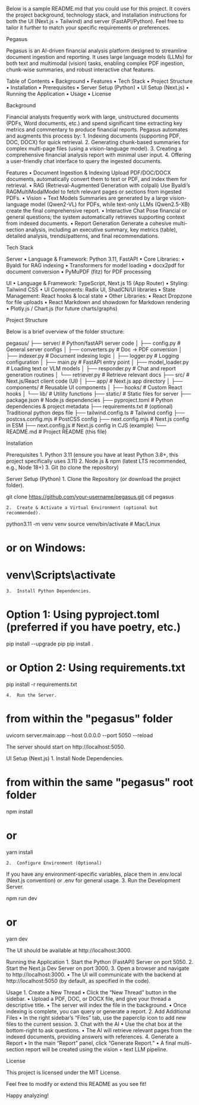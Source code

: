 Below is a sample README.md that you could use for this project. It covers the project background, technology stack, and installation instructions for both the UI (Next.js + Tailwind) and server (FastAPI/Python). Feel free to tailor it further to match your specific requirements or preferences.

Pegasus

Pegasus is an AI-driven financial analysis platform designed to streamline document ingestion and reporting. It uses large language models (LLMs) for both text and multimodal (vision) tasks, enabling complex PDF ingestion, chunk-wise summaries, and robust interactive chat features.

Table of Contents
	•	Background
	•	Features
	•	Tech Stack
	•	Project Structure
	•	Installation
	•	Prerequisites
	•	Server Setup (Python)
	•	UI Setup (Next.js)
	•	Running the Application
	•	Usage
	•	License

Background

Financial analysts frequently work with large, unstructured documents (PDFs, Word documents, etc.) and spend significant time extracting key metrics and commentary to produce financial reports. Pegasus automates and augments this process by:
	1.	Indexing documents (supporting PDF, DOC, DOCX) for quick retrieval.
	2.	Generating chunk-based summaries for complex multi-page files (using a vision-language model).
	3.	Creating a comprehensive financial analysis report with minimal user input.
	4.	Offering a user-friendly chat interface to query the ingested documents.

Features
	•	Document Ingestion & Indexing
Upload PDF/DOC/DOCX documents, automatically convert them to text or PDF, and index them for retrieval.
	•	RAG (Retrieval-Augmented Generation with colpali)
Use Byaldi’s RAGMultiModalModel to fetch relevant pages or sections from ingested PDFs.
	•	Vision + Text Models
Summaries are generated by a large vision-language model (Qwen2-VL) for PDFs, while text-only LLMs (Qwen2.5-XB) create the final comprehensive report.
	•	Interactive Chat
Pose financial or general questions; the system automatically retrieves supporting context from indexed documents.
	•	Report Generation
Generate a cohesive multi-section analysis, including an executive summary, key metrics (table), detailed analysis, trends/patterns, and final recommendations.

Tech Stack

Server
	•	Language & Framework: Python 3.11, FastAPI
	•	Core Libraries:
	•	Byaldi for RAG indexing
	•	Transformers for model loading
	•	docx2pdf for document conversion
	•	PyMuPDF (fitz) for PDF processing

UI
	•	Language & Framework: TypeScript, Next.js 15 (App Router)
	•	Styling: Tailwind CSS
	•	UI Components: Radix UI, ShadCN/UI libraries
	•	State Management: React hooks & local state
	•	Other Libraries:
	•	React Dropzone for file uploads
	•	React Markdown and showdown for Markdown rendering
	•	Plotly.js / Chart.js (for future charts/graphs)

Project Structure

Below is a brief overview of the folder structure:

pegasus/
├── server/                        # Python/fastAPI server code
│   ├── config.py                 # General server configs
│   ├── converters.py             # Doc -> PDF conversion
│   ├── indexer.py                # Document indexing logic
│   ├── logger.py                 # Logging configuration
│   ├── main.py                   # FastAPI entry point
│   ├── model_loader.py           # Loading text or VLM models
│   ├── responder.py              # Chat and report generation routines
│   └── retriever.py              # Retrieve relevant docs
├── src/                          # Next.js/React client code (UI)
│   ├── app/                      # Next.js app directory
│   ├── components/               # Reusable UI components
│   ├── hooks/                    # Custom React hooks
│   └── lib/                      # Utility functions
├── static/                       # Static files for server
├── package.json                  # Node.js dependencies
├── pyproject.toml                # Python dependencies & project metadata
├── requirements.txt              # (optional) Traditional python deps file
├── tailwind.config.ts            # Tailwind config
├── postcss.config.mjs            # PostCSS config
├── next.config.mjs               # Next.js config in ESM
├── next.config.js                # Next.js config in CJS (example)
└── README.md                     # Project README (this file)

Installation

Prerequisites
	1.	Python 3.11 (ensure you have at least Python 3.8+, this project specifically uses 3.11)
	2.	Node.js & npm (latest LTS recommended, e.g., Node 18+)
	3.	Git (to clone the repository)

Server Setup (Python)
	1.	Clone the Repository (or download the project folder).

git clone https://github.com/your-username/pegasus.git
cd pegasus


	2.	Create & Activate a Virtual Environment (optional but recommended).

python3.11 -m venv venv
source venv/bin/activate   # Mac/Linux
# or on Windows:
# venv\Scripts\activate


	3.	Install Python Dependencies.

# Option 1: Using pyproject.toml (preferred if you have poetry, etc.)
pip install --upgrade pip
pip install .

# or Option 2: Using requirements.txt
pip install -r requirements.txt


	4.	Run the Server.

# from within the "pegasus" folder
uvicorn server.main:app --host 0.0.0.0 --port 5050 --reload

The server should start on http://localhost:5050.

UI Setup (Next.js)
	1.	Install Node Dependencies.

# from within the same "pegasus" root folder
npm install
# or
yarn install


	2.	Configure Environment (Optional)
If you have any environment-specific variables, place them in .env.local (Next.js convention) or .env for general usage.
	3.	Run the Development Server.

npm run dev
# or
yarn dev

The UI should be available at http://localhost:3000.

Running the Application
	1.	Start the Python (FastAPI) Server on port 5050.
	2.	Start the Next.js Dev Server on port 3000.
	3.	Open a browser and navigate to http://localhost:3000.
	•	The UI will communicate with the backend at http://localhost:5050 (by default, as specified in the code).

Usage
	1.	Create a New Thread
	•	Click the “New Thread” button in the sidebar.
	•	Upload a PDF, DOC, or DOCX file, and give your thread a descriptive title.
	•	The server will index the file in the background.
	•	Once indexing is complete, you can query or generate a report.
	2.	Add Additional Files
	•	In the right sidebar’s “Files” tab, use the paperclip icon to add new files to the current session.
	3.	Chat with the AI
	•	Use the chat box at the bottom-right to ask questions.
	•	The AI will retrieve relevant pages from the indexed documents, providing answers with references.
	4.	Generate a Report
	•	In the main “Report” panel, click “Generate Report.”
	•	A final multi-section report will be created using the vision + text LLM pipeline.

License

This project is licensed under the MIT License.

Feel free to modify or extend this README as you see fit!

Happy analyzing!